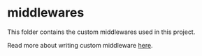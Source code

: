 # middlewares
This folder contains the custom middlewares used in this project.

Read more about writing custom middleware [here](https://expressjs.com/en/guide/writing-middleware.html).